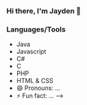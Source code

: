 ### Hi there, I'm Jayden 👋

### Languages/Tools

- Java
- Javascript
- C#
- C
- PHP
- HTML & CSS
- 😄 Pronouns: ...
- ⚡ Fun fact: ...
-->
